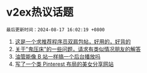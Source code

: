 # v2ex热议话题

`最后更新时间：2024-08-17 16:02:19 +0800`

1. [这是一个求推荐程序员双肩包帖，好用的，好背的](https://www.v2ex.com/t/1065639)
1. [关于"鬼压床"的一些问题，请求有类似情况朋友的解答](https://www.v2ex.com/t/1065702)
1. [油管能像 B 站一样搞一个后台播放吗](https://www.v2ex.com/t/1065717)
1. [写了一个类 Pinterest 布局的美女分享网站](https://www.v2ex.com/t/1065683)


